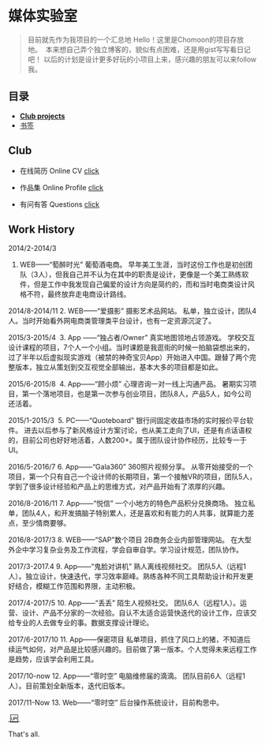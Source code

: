# 媒体实验室
> 目前就先作为我项目的一个汇总地
> Hello！这里是Chomoon的项目存放地。
>  本来想自己弄个独立博客的，貌似有点困难，还是用gist写写看日记吧！
> 以后的计划是设计更多好玩的小项目上来，感兴趣的朋友可以来follow我。
  
## 目录
- [**Club projects**][1]
- [书签][2]  

## Club
- 在线简历 Online CV
[click][3]
  
  
- 作品集 Online Profile
[click][4]
  
  
- 有问有答 Questions
[click][5]
  
## Work History

2014/2-2014/3
1. WEB——“萄醉时光”
葡萄酒电商。
早年美工生涯，当时这份工作也是初创团队（3人），但我自己并不认为在其中的职责是设计，更像是一个美工熟练软件，但是工作中我发现自己偏爱的设计方向是简约的，而和当时电商类设计风格不符，最终放弃走电商设计路线。

2014/8-2014/11
2. WEB——“爱摄影”
摄影艺术品网站。
私单，独立设计，团队4人。当时开始看外网电商类管理类平台设计，也有一定资源沉淀了。

2015/3-2015/4 
3. App ——“独占者/Owner”
真实地图领地占领游戏。
学校交互设计课程的项目，7个人一个小组。当时课题是我逛街的时候一拍脑袋想出来的，过了半年以后虚拟现实游戏（被禁的神奇宝贝App）开始进入中国。跟替了两个完整版本，独立从策划到交互视觉全部输出，基本大多的项目都是如此。

2015/6-2015/8 
4. App——“顾小烦”
心理咨询一对一线上沟通产品。
暑期实习项目，第一个落地项目，也是第一次参与创业项目，团队8人，产品5人，如今公司还活着。

2015/1-2015/3 
5. PC——“Quoteboard”
银行间固定收益市场的实时报价平台软件。
进去以后参与了新风格设计方案讨论，也从美工走向了UI，还是有点话语权的，目前公司也好好地活着，人数200+。属于团队设计协作经历，比较专一于UI。

2016/5-2016/7
6. App——“Gala360”
360照片视频分享。
从零开始接受的一个项目，第一个只有自己一个设计师的长期项目，第一个接触VR的项目，团队5人，学到了很多设计经验和产品上的思维方式，对产品开始有了浓厚的兴趣。

2016/8-2016/11
7. App——“悦信”
一个小地方的特色产品积分兑换商场。
独立私单，团队4人，和开发搞脑子特别累人，还是喜欢和有能力的人共事，就算能力差点，至少情商要够。

2016/8-2017/3
8. WEB——“SAP”数个项目
2B商务企业内部管理网站。
在大型外企中学习复杂业务及工作流程，学会自审自学。学习设计规范，团队协作。

2017/3-2017.4
9. App——“鬼脸对讲机”
熟人离线视频社交。
团队5人（远程1人）。独立设计，快速迭代，学习效率巅峰。熟练各种不同工具帮助设计和开发更好结合，模糊工作范围和界限，主动积极。

2017/4-2017/5
10. App——“丢丢”
陌生人视频社交。
团队6人（远程1人）。运营、设计、产品不分家的一次经验。自认不太适合运营快迭代的设计工作，应该交给专业的人去做专业的事。数据支撑设计理论。

2017/6-2017/10
11. App——保密项目
私单项目，抓住了风口上的猪，不知道后续运气如何，对产品是比较感兴趣的。目前做了第一版本。个人觉得未来远程工作是趋势，应该学会利用工具。

2017/10-now
12. App——“零时空”
电脑维修届的滴滴。
团队目前6人（远程1人）。目前策划全新版本，迭代旧版本。

2017/11-Now
13. Web——“零时空”
后台操作系统设计，目前构思中。

[ :up: ][6]

  
That's all.

[1]:	##Club
[2]:	http://dosthcool.roughdraft.io
[3]:	https://dosthcool.github.io/cho-moon.html
[4]:	https://dosthcool.github.io
[5]:	https://dosthcool.github.io/questions.html
[6]:	##%E7%9B%AE%E5%BD%95